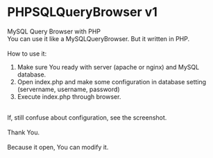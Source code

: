 # PHPSQLQueryBrowser v1
MySQL Query Browser with PHP
<br/>
You can use it like a MySQLQueryBrowser. But it written in PHP.<br/>
<br/>
How to use it:<br/>
1. Make sure You ready with server (apache or nginx) and MySQL database.<br/>
2. Open index.php and make some configuration in database setting (servername, username, password)<br/>
3. Execute index.php through browser.<br/>
<br/>
If, still confuse about configuration, see the screenshot.<br/>
<br/>
Thank You.
<br/>
<br/>
Because it open, You can modify it.

